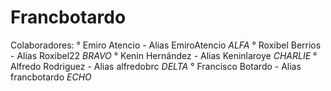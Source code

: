 # Francbotardo

Colaboradores:
° Emiro Atencio     - Alias EmiroAtencio *ALFA*
° Roxibel Berrios   - Alias Roxibel22 *BRAVO*
° Kenin Hernández   - Alias Keninlaroye *CHARLIE*
° Alfredo Rodriguez - Alias alfredobrc *DELTA*
° Francisco Botardo - Alias francbotardo *ECHO*

